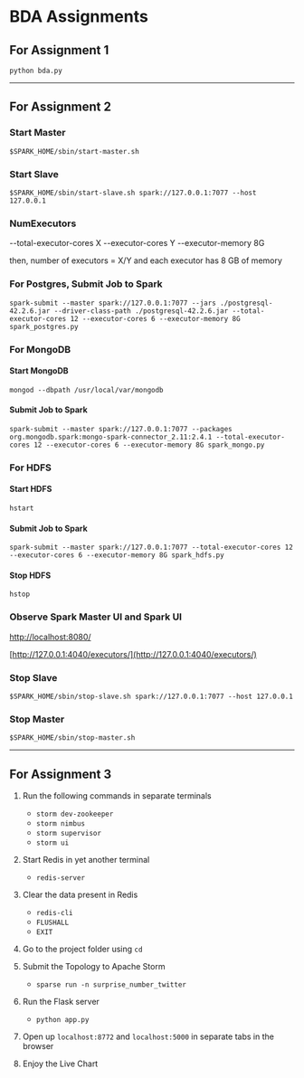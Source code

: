 # BDA Assignments

## For Assignment 1
```
python bda.py
```

---

## For Assignment 2
### Start Master

```
$SPARK_HOME/sbin/start-master.sh
```

### Start Slave

```
$SPARK_HOME/sbin/start-slave.sh spark://127.0.0.1:7077 --host 127.0.0.1
```

### NumExecutors

--total-executor-cores X --executor-cores Y --executor-memory 8G

then, number of executors = X/Y and each executor has 8 GB of memory

### For Postgres, Submit Job to Spark

```
spark-submit --master spark://127.0.0.1:7077 --jars ./postgresql-42.2.6.jar --driver-class-path ./postgresql-42.2.6.jar --total-executor-cores 12 --executor-cores 6 --executor-memory 8G spark_postgres.py
```

### For MongoDB

#### Start MongoDB
```
mongod --dbpath /usr/local/var/mongodb
```

#### Submit Job to Spark
```
spark-submit --master spark://127.0.0.1:7077 --packages org.mongodb.spark:mongo-spark-connector_2.11:2.4.1 --total-executor-cores 12 --executor-cores 6 --executor-memory 8G spark_mongo.py
```

### For HDFS

#### Start HDFS
```
hstart
```

#### Submit Job to Spark
```
spark-submit --master spark://127.0.0.1:7077 --total-executor-cores 12 --executor-cores 6 --executor-memory 8G spark_hdfs.py
```
#### Stop HDFS
```
hstop
```

### Observe Spark Master UI and Spark UI

[http://localhost:8080/](http://localhost:8080/)

[http://127.0.0.1:4040/executors/](http://127.0.0.1:4040/executors/)

### Stop Slave

```
$SPARK_HOME/sbin/stop-slave.sh spark://127.0.0.1:7077 --host 127.0.0.1
```

### Stop Master

```
$SPARK_HOME/sbin/stop-master.sh
```

---

## For Assignment 3

1. Run the following commands in separate terminals
    - `storm dev-zookeeper`
    - `storm nimbus`
    - `storm supervisor`
    - `storm ui`

2. Start Redis in yet another terminal
    - `redis-server`

3. Clear the data present in Redis
    - `redis-cli`
    - `FLUSHALL`
    - `EXIT`

4. Go to the project folder using `cd`

4. Submit the Topology to Apache Storm
    - `sparse run -n surprise_number_twitter`

5. Run the Flask server
    - `python app.py`

6. Open up `localhost:8772` and `localhost:5000` in separate tabs in the browser

7. Enjoy the Live Chart
